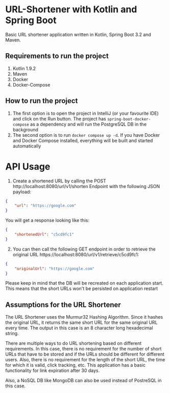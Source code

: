 # URL-Shortener with Kotlin and Spring Boot
Basic URL shortener application written in Kotlin, Spring Boot 3.2 and Maven. 

## Requirements to run the project
1. Kotlin 1.9.2
2. Maven
3. Docker
4. Docker-Compose

## How to run the project
1. The first option is to open the project in IntelliJ (or your favourite IDE) and click on the Run button. The project has `spring-boot-docker-compose` as a dependency and will run the PostgreSQL DB in the background
2. The second option is to run `docker compose up -d`. If you have Docker and Docker Compose installed, everything will be built and started automatically

# API Usage
1. Create a shortened URL by calling the POST http://localhost:8080/url/v1/shorten Endpoint with the following JSON payload: 

```json
{
    "url": "https://google.com"
}
```

You will get a response looking like this: 

```json
{
    "shortenedUrl": "c5cd9fc1"
}
```

2. You can then call the following GET endpoint in order to retrieve the original URL https://localhost:8080/url/v1/retrieve/c5cd9fc1:

```json
{
    "originalUrl": "https://google.com"
}
```

Please keep in mind that the DB will be recreated on each application start. This means that the short URLs won't be persisted on application restart

## Assumptions for the URL Shortener
The URL Shortener uses the Murmur32 Hashing Algorithm. Since it hashes the original URL, it returns the same short URL for the same original URL every time. The output in this case is an 8 character long hexadecimal string. 

There are multiple ways to do URL shortening based on different requirements. In this case, there is no requirement for the number of short URLs that have to be stored and if the URLs should be different for different users. 
Also, there is no requirement for the length of the short URL, the time for which it is valid, click tracking, etc. This application has a basic functionality for link expiration after 30 days. 

Also, a NoSQL DB like MongoDB can also be used instead of PostreSQL in this case.